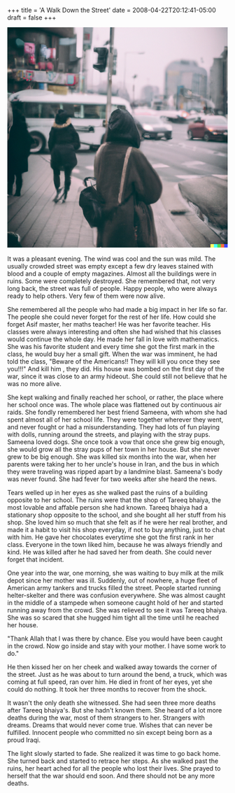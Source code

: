 +++
title = 'A Walk Down the Street'
date = 2008-04-22T20:12:41-05:00
draft = false
+++

![walk](../../static/images/walk-down-the-street.png)

It was a pleasant evening. The wind was cool and the sun was mild. The usually crowded street was empty except a few dry leaves stained with blood and a couple of empty magazines. Almost all the buildings were in ruins. Some were completely destroyed. She remembered that, not very long back, the street was full of people. Happy people, who were always ready to help others. Very few of them were now alive.

She remembered all the people who had made a big impact in her life so far. The people she could never forget for the rest of her life. How could she forget Asif master, her maths teacher! He was her favorite teacher. His classes were always interesting and often she had wished that his classes would continue the whole day. He made her fall in love with mathematics. She was his favorite student and every time she got the first mark in the class, he would buy her a small gift. When the war was imminent, he had told the class, "Beware of the Americans!! They will kill you once they see you!!!" And kill him , they did. His house was bombed on the first day of the war, since it was close to an army hideout. She could still not believe that he was no more alive.

She kept walking and finally reached her school, or rather, the place where her school once was. The whole place was flattened out by continuous air raids. She fondly remembered her best friend Sameena, with whom she had spent almost all of her school life. They were together wherever they went, and never fought or had a misunderstanding. They had lots of fun playing with dolls, running around the streets, and playing with the stray pups. Sameena loved dogs. She once took a vow that once she grew big enough, she would grow all the stray pups of her town in her house. But she never grew to be big enough. She was killed six months into the war, when her parents were taking her to her uncle's house in Iran, and the bus in which they were traveling was ripped apart by a landmine blast. Sameena's body was never found. She had fever for two weeks after she heard the news.

Tears welled up in her eyes as she walked past the ruins of a building opposite to her school. The ruins were that the shop of Tareeq bhaiya, the most lovable and affable person she had known. Tareeq bhaiya had a stationary shop opposite to the school, and she bought all her stuff from his shop. She loved him so much that she felt as if he were her real brother, and made it a habit to visit his shop everyday, if not to buy anything, just to chat with him. He gave her chocolates everytime she got the first rank in her class. Everyone in the town liked him, because he was always friendly and kind. He was killed after he had saved her from death. She could never forget that incident.

One year into the war, one morning, she was waiting to buy milk at the milk depot since her mother was ill. Suddenly, out of nowhere, a huge fleet of American army tankers and trucks filled the street. People started running helter-skelter and there was confusion everywhere. She was almost caught in the middle of a stampede when someone caught hold of her and started running away from the crowd. She was relieved to see it was Tareeq bhaiya. She was so scared that she hugged him tight all the time until he reached her house.

"Thank Allah that I was there by chance. Else you would have been caught in the crowd. Now go inside and stay with your mother. I have some work to do."

He then kissed her on her cheek and walked away towards the corner of the street. Just as he was about to turn around the bend, a truck, which was coming at full speed, ran over him. He died in front of her eyes, yet she could do nothing. It took her three months to recover from the shock.

It wasn't the only death she witnessed. She had seen three more deaths after Tareeq bhaiya's. But she hadn't known them. She heard of a lot more deaths during the war, most of them strangers to her. Strangers with dreams. Dreams that would never come true. Wishes that can never be fulfilled. Innocent people who committed no sin except being born as a proud Iraqi.

The light slowly started to fade. She realized it was time to go back home. She turned back and started to retrace her steps. As she walked past the ruins, her heart ached for all the people who lost their lives. She prayed to herself that the war should end soon. And there should not be any more deaths.